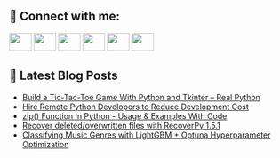 ## 🔎 Connect with me:
[<img height="32" width="40" src="https://cdn.jsdelivr.net/npm/simple-icons@v5/icons/telegram.svg" />](https://t.me/bullbesh)
[<img height="32" width="40" src="https://cdn.jsdelivr.net/npm/simple-icons@v5/icons/vk.svg" />](https://vk.com/bullbesh)
[<img height="32" width="40" src="https://cdn.jsdelivr.net/npm/simple-icons@v5/icons/twitter.svg" />](https://twitter.com/bullbesh1)
[<img height="32" width="40" src="https://cdn.jsdelivr.net/npm/simple-icons@v5/icons/instagram.svg" />](https://www.instagram.com/bullbesh)
[<img height="32" width="40" src="https://cdn.jsdelivr.net/npm/simple-icons@v5/icons/reddit.svg" />](https://www.reddit.com/user/bullbesh)
[<img height="32" width="40" src="https://cdn.jsdelivr.net/npm/simple-icons@v5/icons/youtube.svg" />](https://www.youtube.com/channel/UCtfjRs6uzgq5mfm8S06WTcg)

## 📕 Latest Blog Posts
<!-- BLOG-POST-LIST:START -->
- [Build a Tic-Tac-Toe Game With Python and Tkinter – Real Python](https://www.reddit.com/r/Python/comments/vmngah/build_a_tictactoe_game_with_python_and_tkinter/)
- [Hire Remote Python Developers to Reduce Development Cost](https://www.reddit.com/r/Python/comments/vmlnz5/hire_remote_python_developers_to_reduce/)
- [zip&lpar;&rpar; Function In Python - Usage &amp; Examples With Code](https://www.reddit.com/r/Python/comments/vmliw6/zip_function_in_python_usage_examples_with_code/)
- [Recover deleted/overwritten files with RecoverPy 1.5.1](https://www.reddit.com/r/Python/comments/vmlgmy/recover_deletedoverwritten_files_with_recoverpy/)
- [Classifying Music Genres with LightGBM + Optuna Hyperparameter Optimization](https://www.reddit.com/r/Python/comments/vmgx34/classifying_music_genres_with_lightgbm_optuna/)
<!-- BLOG-POST-LIST:END -->
